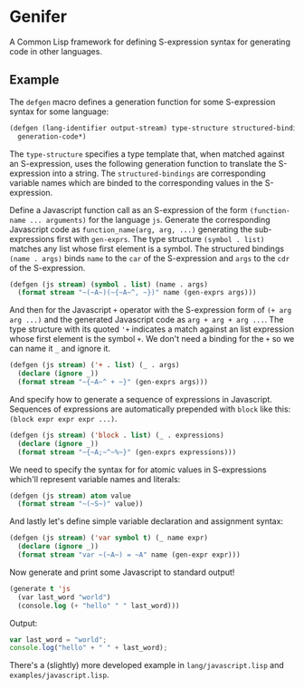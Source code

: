 # Genifer

A Common Lisp framework for defining S-expression syntax for generating code in other languages.

## Example

The `defgen` macro defines a generation function for some S-expression syntax for some language:

```lisp
(defgen (lang-identifier output-stream) type-structure structured-bindings
  generation-code*)
```

The `type-structure` specifies a type template that, when matched against an S-expression, uses the following generation function to translate the S-expression into a string. The `structured-bindings` are corresponding variable names which are binded to the corresponding values in the S-expression.

Define a Javascript function call as an S-expression of the form `(function-name ... arguments)` for the language `js`. Generate the corresponding Javascript code as `function_name(arg, arg, ...)` generating the sub-expressions first with `gen-exprs`. The type structure `(symbol . list)` matches any list whose first element is a symbol. The structured bindings `(name . args)` binds `name` to the `car` of the S-expression and `args` to the `cdr` of the S-expression.

```lisp
(defgen (js stream) (symbol . list) (name . args)
  (format stream "~(~A~)(~{~A~^, ~})" name (gen-exprs args)))
```

And then for the Javascript `+` operator with the S-expression form of `(+ arg arg ...)` and the generated Javascript code as `arg + arg + arg ...`. The type structure with its quoted `'+` indicates a match against an list expression whose first element is the symbol `+`. We don't need a binding for the `+` so we can name it `_` and ignore it.

```lisp
(defgen (js stream) ('+ . list) (_ . args)
  (declare (ignore _))
  (format stream "~{~A~^ + ~}" (gen-exprs args)))
```

And specify how to generate a sequence of expressions in Javascript. Sequences of expressions are automatically prepended with `block` like this: `(block expr expr expr ...)`.

```lisp
(defgen (js stream) ('block . list) (_ . expressions)
  (declare (ignore _))
  (format stream "~{~A;~^~%~}" (gen-exprs expressions)))
```

We need to specify the syntax for for atomic values in S-expressions which'll represent variable names and literals:

```lisp
(defgen (js stream) atom value
  (format stream "~(~S~)" value))
```

And lastly let's define simple variable declaration and assignment syntax:

```lisp
(defgen (js stream) ('var symbol t) (_ name expr)
  (declare (ignore _))
  (format stream "var ~(~A~) = ~A" name (gen-expr expr)))
```

Now generate and print some Javascript to standard output!

```lisp
(generate t 'js
  (var last_word "world")
  (console.log (+ "hello" " " last_word)))
```

Output:

```javascript
var last_word = "world";
console.log("hello" + " " + last_word);
```

There's a (slightly) more developed example in `lang/javascript.lisp` and `examples/javascript.lisp`.
